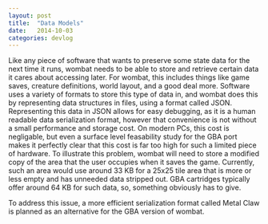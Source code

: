 ```yaml
---
layout: post
title:  "Data Models"
date:   2014-10-03
categories: devlog
---
```


Like any piece of software that wants to preserve some state data for the next time it runs, wombat needs to be able to store and retrieve certain data it cares about accessing later. For wombat, this includes things like game saves, creature definitions, world layout, and a good deal more. Software uses a variety of formats to store this type of data in, and wombat does this by representing data structures in files, using a format called JSON. Representing this data in JSON allows for easy debugging, as it is a human readable data serialization format, however that convenience is not without a small performance and storage cost. On modern PCs, this cost is negligable, but even a surface level feasability study for the GBA port makes it perfectly clear that this cost is far too high for such a limited piece of hardware. To illustrate this problem, wombat will need to store a modified copy of the area that the user occupies when it saves the game. Currently, such an area would use around 33 KB for a 25x25 tile area that is more or less empty and has unneeded data stripped out. GBA cartridges typically offer around 64 KB for such data, so, something obviously has to give.

To address this issue, a more efficient serialization format called Metal Claw is planned as an alternative for the GBA version of wombat.
